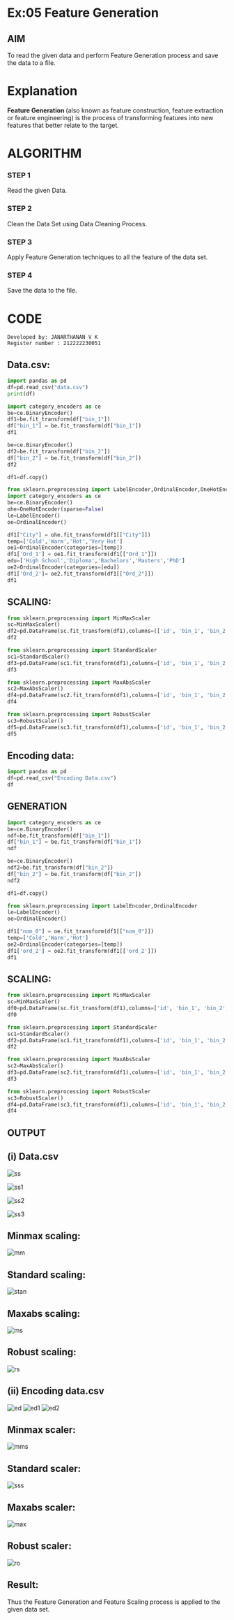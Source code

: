 # Ex:05 Feature Generation

## AIM
To read the given data and perform Feature Generation process and save the data to a file. 

# Explanation
<B>Feature Generation </B>(also known as feature construction, feature extraction or feature engineering) is the process of transforming features into new features that better relate to the target.
 

# ALGORITHM
### STEP 1
Read the given Data.
### STEP 2
Clean the Data Set using Data Cleaning Process.
### STEP 3
Apply Feature Generation techniques to all the feature of the data set.
### STEP 4
Save the data to the file.


# CODE
```
Developed by: JANARTHANAN V K
Register number : 212222230051
```
## Data.csv:
```python
import pandas as pd
df=pd.read_csv("data.csv")
print(df)

import category_encoders as ce
be=ce.BinaryEncoder()
df1=be.fit_transform(df["bin_1"])
df["bin_1"] = be.fit_transform(df["bin_1"])
df1

be=ce.BinaryEncoder()
df2=be.fit_transform(df["bin_2"])
df["bin_2"] = be.fit_transform(df["bin_2"])
df2

df1=df.copy()

from sklearn.preprocessing import LabelEncoder,OrdinalEncoder,OneHotEncoder
import category_encoders as ce
be=ce.BinaryEncoder()
ohe=OneHotEncoder(sparse=False)
le=LabelEncoder()
oe=OrdinalEncoder()

df1["City"] = ohe.fit_transform(df1[["City"]])
temp=['Cold','Warm','Hot','Very Hot']
oe1=OrdinalEncoder(categories=[temp])
df1['Ord_1'] = oe1.fit_transform(df1[["Ord_1"]])
edu=['High School','Diploma','Bachelors','Masters','PhD']
oe2=OrdinalEncoder(categories=[edu])
df1['Ord_2']= oe2.fit_transform(df1[["Ord_2"]])
df1
```
## SCALING:
```python
from sklearn.preprocessing import MinMaxScaler
sc=MinMaxScaler()
df2=pd.DataFrame(sc.fit_transform(df1),columns=(['id', 'bin_1', 'bin_2', 'City', 'Ord_1','Ord_2','Target']))
df2

from sklearn.preprocessing import StandardScaler
sc1=StandardScaler()
df3=pd.DataFrame(sc1.fit_transform(df1),columns=['id', 'bin_1', 'bin_2', 'City', 'Ord_1','Ord_2','Target'])
df3

from sklearn.preprocessing import MaxAbsScaler
sc2=MaxAbsScaler()
df4=pd.DataFrame(sc2.fit_transform(df1),columns=['id', 'bin_1', 'bin_2', 'City', 'Ord_1','Ord_2','Target'])
df4

from sklearn.preprocessing import RobustScaler
sc3=RobustScaler()
df5=pd.DataFrame(sc3.fit_transform(df1),columns=['id', 'bin_1', 'bin_2', 'City', 'Ord_1','Ord_2','Target'])
df5
```

## Encoding data:
```python
import pandas as pd
df=pd.read_csv("Encoding Data.csv")
df
```
## GENERATION
```python
import category_encoders as ce
be=ce.BinaryEncoder()
ndf=be.fit_transform(df["bin_1"])
df["bin_1"] = be.fit_transform(df["bin_1"])
ndf

be=ce.BinaryEncoder()
ndf2=be.fit_transform(df["bin_2"])
df["bin_2"] = be.fit_transform(df["bin_2"])
ndf2

df1=df.copy()

from sklearn.preprocessing import LabelEncoder,OrdinalEncoder
le=LabelEncoder()
oe=OrdinalEncoder()

df1["nom_0"] = oe.fit_transform(df1[["nom_0"]])
temp=['Cold','Warm','Hot']
oe2=OrdinalEncoder(categories=[temp])
df1['ord_2'] = oe2.fit_transform(df1[['ord_2']])
df1
```
## SCALING:
```python
from sklearn.preprocessing import MinMaxScaler
sc=MinMaxScaler()
df0=pd.DataFrame(sc.fit_transform(df1),columns=['id', 'bin_1', 'bin_2', 'nom_0','ord_2'])
df0

from sklearn.preprocessing import StandardScaler
sc1=StandardScaler()
df2=pd.DataFrame(sc1.fit_transform(df1),columns=['id', 'bin_1', 'bin_2', 'nom_0','ord_2'])
df2

from sklearn.preprocessing import MaxAbsScaler
sc2=MaxAbsScaler()
df3=pd.DataFrame(sc2.fit_transform(df1),columns=['id', 'bin_1', 'bin_2', 'nom_0','ord_2'])
df3

from sklearn.preprocessing import RobustScaler
sc3=RobustScaler()
df4=pd.DataFrame(sc3.fit_transform(df1),columns=['id', 'bin_1', 'bin_2', 'nom_0','ord_2'])
df4
```

## OUTPUT
## (i) Data.csv

![ss](https://user-images.githubusercontent.com/118707079/232985316-8b2b5676-037c-4230-a839-80c76a54b51f.jpg)

![ss1](https://user-images.githubusercontent.com/118707079/232985325-5ca12edf-2558-42a1-964d-798ef20d26cd.jpg)

![ss2](https://user-images.githubusercontent.com/118707079/232985360-4c6a3590-6e13-4770-ad13-d54559bfc497.jpg)

![ss3](https://user-images.githubusercontent.com/118707079/232985378-5c03e91a-042d-464b-baf2-6273b0ff9e51.jpg)

## Minmax scaling:

![mm](https://user-images.githubusercontent.com/118707079/232986167-55fd493a-5cf0-43ba-8533-c2f2f0fa4c2a.jpg)

## Standard scaling:

![stan](https://user-images.githubusercontent.com/118707079/232986180-77fee453-ba62-468f-a26b-4a2891a82ec0.jpg)

## Maxabs scaling:

![ms](https://user-images.githubusercontent.com/118707079/232986195-a0b17f87-652c-454c-90cc-0139971859e2.jpg)

## Robust scaling:

![rs](https://user-images.githubusercontent.com/118707079/232986250-a7466c6f-cb85-424d-8317-a459706af67a.jpg)

## (ii) Encoding data.csv

![ed](https://user-images.githubusercontent.com/118707079/232986357-6f722cdb-e842-4635-b447-b56eb46d37be.jpg)
![ed1](https://user-images.githubusercontent.com/118707079/232986437-aa0c1711-3cf2-4583-9612-f6de764d32aa.jpg)
![ed2](https://user-images.githubusercontent.com/118707079/232986454-d524659f-7a58-45b9-a1e3-a04aca60c401.jpg)

## Minmax scaler:

![mms](https://user-images.githubusercontent.com/118707079/232986554-8680028e-76d5-4763-a50a-f8e8d6cb470f.jpg)

## Standard scaler:

![sss](https://user-images.githubusercontent.com/118707079/232986634-2f2da3de-76ad-4f0d-b788-9a8a10190dfb.jpg)

## Maxabs scaler:

![max](https://user-images.githubusercontent.com/118707079/232986716-1d3884cd-6e71-407c-aa8d-6b4fe9c1bd0b.jpg)

## Robust scaler:

![ro](https://user-images.githubusercontent.com/118707079/232986810-b7ba4556-522d-4b2c-af4c-0e4dd92ab866.jpg)


## Result:
Thus the Feature Generation and Feature Scaling process is applied to the given data set.
